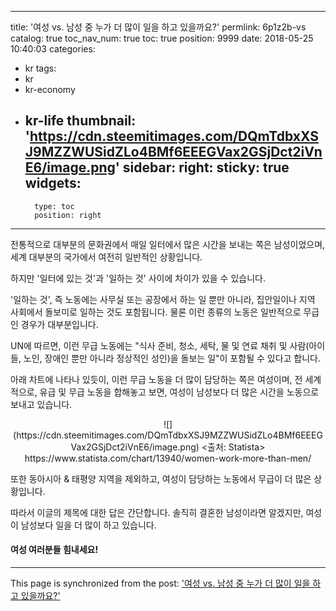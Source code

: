 
---
title: '여성 vs. 남성 중 누가 더 많이 일을 하고 있을까요?'
permlink: 6p1z2b-vs
catalog: true
toc_nav_num: true
toc: true
position: 9999
date: 2018-05-25 10:40:03
categories:
- kr
tags:
- kr
- kr-economy
- kr-life
thumbnail: 'https://cdn.steemitimages.com/DQmTdbxXSJ9MZZWUSidZLo4BMf6EEEGVax2GSjDct2iVnE6/image.png'
sidebar:
    right:
        sticky: true
widgets:
    -
        type: toc
        position: right
---


전통적으로 대부분의 문화권에서 매일 일터에서 많은 시간을 보내는 쪽은 남성이었으며,  세계 대부분의 국가에서 여전히 일반적인 상황입니다. 

하지만  '일터에 있는 것'과 '일하는 것' 사이에 차이가 있을 수 있습니다.

'일하는 것', 즉 노동에는 사무실 또는 공장에서 하는 일 뿐만 아니라, 집안일이나 지역 사회에서 돌보미로 일하는 것도 포함됩니다.  물론 이런 종류의 노동은 일반적으로 무급인 경우가 대부분입니다. 

UN에 따르면, 이런 무급 노동에는 "식사 준비, 청소, 세탁, 물 및 연료 채취 및  사람(아이들, 노인, 장애인 뿐만 아니라 정상적인 성인)을 돌보는 일"이 포함될 수 있다고 합니다. 

아래 차트에 나타나 있듯이, 이런 무급 노동을 더 많이 담당하는 쪽은 여성이며, 전 세계적으로, 유급 및 무급 노동을 합해놓고 보면, 여성이 남성보다 더 많은 시간을 노동으로 보내고 있습니다. 

<center>
![](https://cdn.steemitimages.com/DQmTdbxXSJ9MZZWUSidZLo4BMf6EEEGVax2GSjDct2iVnE6/image.png)
<출처: Statista> https://www.statista.com/chart/13940/women-work-more-than-men/
</center>

또한 동아시아 & 태평양 지역을 제외하고, 여성이 담당하는 노동에서 무급이 더 많은 상황입니다. 

따라서 이글의 제목에 대한 답은 간단합니다.  솔직히 결혼한 남성이라면 알겠지만, 여성이 남성보다 일을 더 많이 하고 있습니다.

#### 여성 여러분들 힘내세요!

- - -

This page is synchronized from the post: ['여성 vs. 남성 중 누가 더 많이 일을 하고 있을까요?'](https://steemit.com/@pius.pius/6p1z2b-vs)
